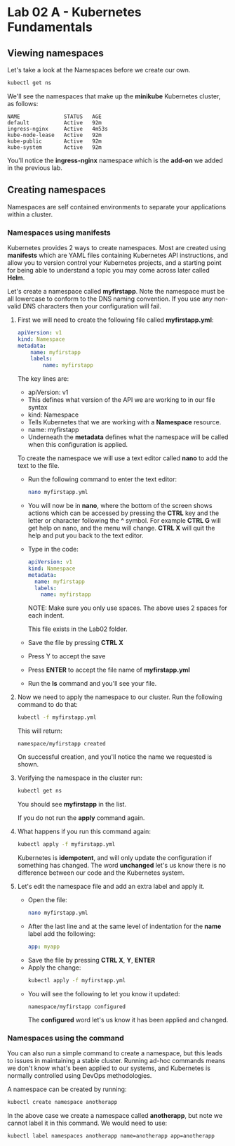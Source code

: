 # Lab 02 A - Kubernetes Fundamentals

## Viewing namespaces

Let's take a look at the Namespaces before we create our own.

```bash
kubectl get ns
```

We'll see the namespaces that make up the **minikube** Kubernetes cluster, as follows:

```
NAME              STATUS   AGE
default           Active   92m
ingress-nginx     Active   4m53s
kube-node-lease   Active   92m
kube-public       Active   92m
kube-system       Active   92m
```

You'll notice the **ingress-nginx** namespace which is the **add-on** we added in the previous lab.

## Creating namespaces

Namespaces are self contained environments to separate your applications within a cluster.

### Namespaces using manifests

Kubernetes provides 2 ways to create namespaces.  Most are created using **manifests** which are YAML files containing Kubernetes API instructions, and allow you to version control your Kubernetes projects, and a starting point for being able to understand a topic you may come across later called **Helm**.  

Let's create a namespace called **myfirstapp**.  Note the namespace must be all lowercase to conform to the DNS naming convention.  If you use any non-valid DNS characters then your configuration will fail.

1. First we will need to create the following file called **myfirstapp.yml**:

    ```yaml
    apiVersion: v1
    kind: Namespace
    metadata:
        name: myfirstapp
        labels:
            name: myfirstapp
    ```

    The key lines are:
    - apiVersion: v1
    - This defines what version of the API we are working to in our file syntax
    - kind: Namespace
    - Tells Kubernetes that we are working with a **Namespace** resource.
    - name: myfirstapp
    - Underneath the **metadata** defines what the namespace will be called when this configuration is applied.

    To create the namespace we will use a text editor called **nano** to add the text to the file.

   * Run the following command to enter the text editor:
       ```bash
       nano myfirstapp.yml
       ```
   * You will now be in **nano**, where the bottom of the screen shows actions which can be accessed by pressing the **CTRL** key and the letter or character following the **^** symbol.  For example **CTRL G** will get help on nano, and the menu will change. **CTRL X** will quit the help and put you back to the text editor.
   * Type in the code:
       ```yaml
       apiVersion: v1
       kind: Namespace
       metadata:
         name: myfirstapp
         labels:
           name: myfirstapp
       ```

       NOTE: Make sure you only use spaces.  The above uses 2 spaces for each indent.

       This file exists in the Lab02 folder.
   * Save the file by pressing **CTRL X**
   * Press Y to accept the save
   * Press **ENTER** to accept the file name of **myfirstapp.yml**
   * Run the **ls** command and you'll see your file.

2. Now we need to apply the namespace to our cluster.  Run the following command to do that:

    ```bash
    kubectl -f myfirstapp.yml
    ```

    This will return:

    ```
    namespace/myfirstapp created
    ```

    On successful creation, and you'll notice the name we requested is shown.

3. Verifying the namespace in the cluster run:

    ```bash
    kubectl get ns
    ```

    You should see **myfirstapp** in the list.

    If you do not run the **apply** command again.

4. What happens if you run this command again:
    ```bash
    kubectl apply -f myfirstapp.yml
    ```

    Kubernetes is **idempotent**, and will only update the configuration if something has changed.  The word **unchanged** let's us know there is no difference between our code and the Kubernetes system.

5. Let's edit the namespace file and add an extra label and apply it.
    * Open the file:
        ```bash
        nano myfirstapp.yml
        ```
    * After the last line and at the same level of indentation for the **name** label add the following:
        ```yaml
        app: myapp
        ```
    * Save the file by pressing **CTRL X**, **Y**, **ENTER**
    * Apply the change:
        ```bash
        kubectl apply -f myfirstapp.yml
        ```
    * You will see the following to let you know it updated:
        ```
        namespace/myfirstapp configured
        ```
        The **configured** word let's us know it has been applied and changed.

### Namespaces using the command

You can also run a simple command to create a namespace, but this leads to issues in maintaining a stable cluster.  Running ad-hoc commands means we don't know what's been applied to our systems, and Kubernetes is normally controlled using DevOps methodologies.

A namespace can be created by running:

```bash
kubectl create namespace anotherapp
```

In the above case we create a namespace called **anotherapp**, but note we cannot label it in this command.  We would need to use:

```
kubectl label namespaces anotherapp name=anotherapp app=anotherapp
```